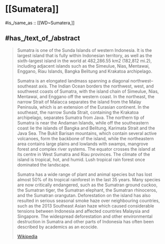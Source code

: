 
# [[Sumatera]] 

#is_/same_as :: [[WD~Sumatera,]] 

## #has_/text_of_/abstract 

> Sumatra is one of the Sunda Islands of western Indonesia. 
> It is the largest island that is fully within Indonesian territory, 
> as well as the sixth-largest island in the world at 482,286.55 km2 (182,812 mi.2), 
> including adjacent islands such as the Simeulue, Nias, Mentawai, Enggano, Riau Islands, Bangka Belitung and Krakatoa archipelago.
>
> Sumatra is an elongated landmass spanning a diagonal northwest–southeast axis. The Indian Ocean borders the northwest, west, and southwest coasts of Sumatra, with the island chain of Simeulue, Nias, Mentawai, and Enggano off the western coast. In the northeast, the narrow Strait of Malacca separates the island from the Malay Peninsula, which is an extension of the Eurasian continent. In the southeast, the narrow Sunda Strait, containing the Krakatoa archipelago, separates Sumatra from Java. The northern tip of Sumatra is near the Andaman Islands, while off the southeastern coast lie the islands of Bangka and Belitung, Karimata Strait and the Java Sea. The Bukit Barisan mountains, which contain several active volcanoes, form the backbone of the island, while the northeastern area contains large plains and lowlands with swamps, mangrove forest and complex river systems. The equator crosses the island at its centre in West Sumatra and Riau provinces. The climate of the island is tropical, hot, and humid. Lush tropical rain forest once dominated the landscape.
>
> Sumatra has a wide range of plant and animal species but has lost almost 50% of its tropical rainforest in the last 35 years. Many species are now critically endangered, such as the Sumatran ground cuckoo, the Sumatran tiger, the Sumatran elephant, the Sumatran rhinoceros, and the Sumatran orangutan. Deforestation on the island has also resulted in serious seasonal smoke haze over neighbouring countries, such as the 2013 Southeast Asian haze which caused considerable tensions between Indonesia and affected countries Malaysia and Singapore. The widespread deforestation and other environmental destruction in Sumatra and other parts of Indonesia has often been described by academics as an ecocide.
>
> [Wikipedia](https://en.wikipedia.org/wiki/Sumatra) 


